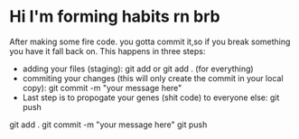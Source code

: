 # Hi I'm forming habits rn brb

After making some fire code. you gotta commit it,so if you break something
you have it fall back on. This happens in three steps:

- adding your files (staging): git add <filename> or git add . (for everything)
- commiting your changes (this will only create the commit in your local copy): git commit -m "your message here"
- Last step is to propogate your genes (shit code) to everyone else: git push

git add .
git commit -m "your message here"
git push